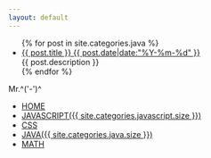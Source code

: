 ```yaml
---
layout: default
---
```


<div class="index-content clearfix">    
    <div class="section subhome">
        <div class="artical-content artical-list">
            <ul id="javalist">
                {% for post in site.categories.java %}
                    <li class="post">
                        <a href="{{ post.url }}">{{ post.title }} <span>{{ post.date|date:"%Y-%m-%d" }}</span></a>
                        <div class="title-desc">{{ post.description }}</div>
                    </li>
                {% endfor %}
            </ul>
        </div>
    </div>
    <div class="navbar">
        <div class="logo"><span>Mr.^('-')^</span></div>
        <ul>
            <li>
                <a href="/">HOME</a>
            </li>
            <li>
                 <a href="/JAVASCRIPT">JAVASCRIPT({{ site.categories.javascript.size }})</a>
            </li>
            <li>
                 <a href="/CSSskill">CSS</a>                
            </li>
            <li>
                 <a href="/JAVA">JAVA({{ site.categories.java.size }})</a> 
            </li>
            <li>
                 <a href="/MATH">MATH</a> 
            </li>
        </ul>
    </div>
    <div class="splitline">
    </div>
</div>